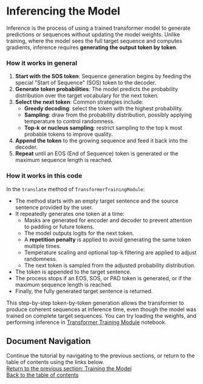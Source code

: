 # Inferencing the Model
Inference is the process of using a trained transformer model to generate predictions or sequences without updating the model weights. Unlike training, where the model sees the full target sequence and computes gradients, inference requires **generating the output token by token**.

### How it works in general

1. **Start with the SOS token**: Sequence generation begins by feeding the special "Start of Sequence" (SOS) token to the decoder.  
2. **Generate token probabilities**: The model predicts the probability distribution over the target vocabulary for the next token.  
3. **Select the next token**: Common strategies include:
   - **Greedy decoding**: select the token with the highest probability.
   - **Sampling**: draw from the probability distribution, possibly applying temperature to control randomness.
   - **Top-k or nucleus sampling**: restrict sampling to the top k most probable tokens to improve quality.
4. **Append the token** to the growing sequence and feed it back into the decoder.
5. **Repeat** until an EOS (End of Sequence) token is generated or the maximum sequence length is reached.

### How it works in this code

In the `translate` method of `TransformerTrainingModule`:

- The method starts with an empty target sentence and the source sentence provided by the user.
- It repeatedly generates one token at a time:
  - Masks are generated for encoder and decoder to prevent attention to padding or future tokens.
  - The model outputs logits for the next token.
  - A **repetition penalty** is applied to avoid generating the same token multiple times.
  - Temperature scaling and optional top-k filtering are applied to adjust randomness.
  - The next token is sampled from the adjusted probability distribution.
- The token is appended to the target sentence.
- The process stops if an EOS, SOS, or PAD token is generated, or if the maximum sequence length is reached.
- Finally, the fully generated target sentence is returned.

This step-by-step token-by-token generation allows the transformer to produce coherent sequences at inference time, even though the model was trained on complete target sequences. You can try loading the weights, and performing inference in [Transformer Training Module](/development/training_module_test.ipynb) notebook.


## Document Navigation
Continue the tutorial by navigating to the previous sections, or return to the table of contents using the links below. <br>
[Return to the previous section: Training the Model](./Training%20the%20Model.md) <br>
[Back to the table of contents](/) <br>